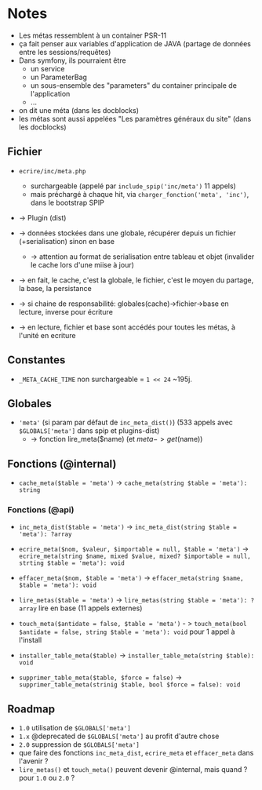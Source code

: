 # Notes

- Les métas ressemblent à un container PSR-11
- ça fait penser aux variables d'application de JAVA (partage de données entre les sessions/requêtes)
- Dans symfony, ils pourraient être
  - un service
  - un ParameterBag
  - un sous-ensemble des "parameters" du container principale de l'application
  - ...
- on dit une méta (dans les docblocks)
- les métas sont aussi appelées "Les paramètres généraux du site" (dans les docblocks)

## Fichier

- `ecrire/inc/meta.php`
  - surchargeable (appelé par `include_spip('inc/meta')` 11 appels)
  - mais préchargé à chaque hit, via `charger_fonction('meta', 'inc')`, dans le bootstrap SPIP

- -> Plugin (dist)
- -> données stockées dans une globale, récupérer depuis un fichier (+serialisation) sinon en base
  - -> attention au format de serialisation entre tableau et objet (invalider le cache lors d'une miise à jour)
- -> en fait, le cache, c'est la globale, le fichier, c'est le moyen du partage, la base, la persistance
- -> si chaine de responsabilité: globales(cache)->fichier->base en lecture, inverse pour écriture
- -> en lecture, fichier et base sont accédés pour toutes les métas, à l'unité en ecriture

## Constantes

- `_META_CACHE_TIME` non surchargeable = `1 << 24` ~195j.

## Globales

- `'meta'` (si param par défaut de `inc_meta_dist()`) (533 appels avec `$GLOBALS['meta']` dans spip et plugins-dist)
  - -> fonction lire_meta($name) (et $meta->get($name))

## Fonctions (@internal)

- `cache_meta($table = 'meta')` -> `cache_meta(string $table = 'meta'): string`

### Fonctions (@api)

- `inc_meta_dist($table = 'meta')` -> `inc_meta_dist(string $table = 'meta'): ?array`
- `ecrire_meta($nom, $valeur, $importable = null, $table = 'meta')` -> `ecrire_meta(string $name, mixed $value, mixed? $importable = null, strting $table = 'meta'): void`
- `effacer_meta($nom, $table = 'meta')` -> `effacer_meta(string $name, $table = 'meta'): void`

- `lire_metas($table = 'meta')` -> `lire_metas(string $table = 'meta'): ?array` lire en base (11 appels externes)
- `touch_meta($antidate = false, $table = 'meta')` - > `touch_meta(bool $antidate = false, string $table = 'meta'): void` pour 1 appel à l'install

- `installer_table_meta($table)` -> `installer_table_meta(string $table): void`
- `supprimer_table_meta($table, $force = false)` -> `supprimer_table_meta(strinig $table, bool $force = false): void`

## Roadmap

- `1.0` utilisation de `$GLOBALS['meta']`
- `1.x` @deprecated de `$GLOBALS['meta']` au profit d'autre chose
- `2.0` suppression de `$GLOBALS['meta']`
- que faire des fonctions `inc_meta_dist`, `ecrire_meta` et `effacer_meta` dans l'avenir ?
- `lire_metas()` et `touch_meta()` peuvent devenir @internal, mais quand ? pour `1.0` ou `2.0` ?
